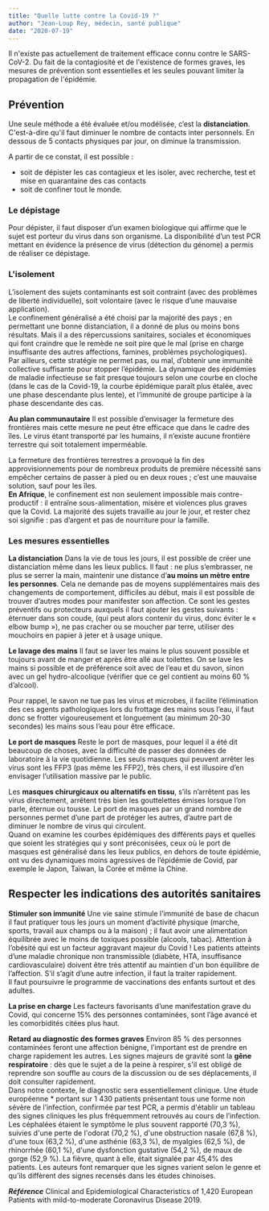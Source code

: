 ```yaml
---
title: "Quelle lutte contre la Covid-19 ?"
author: "Jean-Loup Rey, médecin, santé publique"
date: "2020-07-19"
---
```


<div class="teaser"><p>Il n'existe pas actuellement de traitement efficace connu contre le SARS-CoV-2. Du fait de la contagiosité et de l'existence de formes graves, les mesures de prévention sont essentielles et les seules pouvant limiter la propagation de l'épidémie.</p></div>

## Prévention
Une seule méthode a été évaluée et/ou modélisée, c’est la **distanciation**. C'est-à-dire qu'il faut diminuer le nombre de contacts inter personnels. En dessous de 5 contacts physiques par jour, on diminue la transmission.

A partir de ce constat, il est possible :
- soit de dépister les cas contagieux et les isoler, avec recherche, test et mise en quarantaine  des cas contacts
- soit de confiner tout le monde.

### Le dépistage
Pour dépister, il faut disposer d’un examen biologique qui affirme que le sujet est porteur du  virus dans son organisme. La disponibilité d’un test PCR mettant en évidence la présence de virus (détection du génome) a permis de réaliser ce dépistage. 

### L'isolement
L’isolement des sujets contaminants est soit contraint (avec des problèmes de liberté individuelle), soit volontaire (avec le risque d’une mauvaise application).  
Le confinement généralisé a été choisi par la majorité des pays ;  en permettant une bonne distanciation, il a donné de plus ou moins bons résultats. Mais il a des répercussions sanitaires, sociales et économiques qui font craindre que le remède ne soit pire que le mal (prise en charge insuffisante des autres affections, famines, problèmes psychologiques).  
Par ailleurs, cette stratégie ne permet pas, ou mal, d’obtenir une immunité collective suffisante pour stopper l’épidémie. La dynamique des épidémies de maladie infectieuse se fait presque toujours selon une courbe en cloche (dans le cas de la Covid-19, la courbe épidémique paraît plus étalée, avec une phase descendante plus lente), et l’immunité de groupe participe à la phase descendante des cas.

**Au plan communautaire**
 Il est possible d’envisager la fermeture des frontières mais cette mesure ne peut être efficace que dans le cadre des îles. Le virus étant transporté par les humains, il n’existe aucune frontière terrestre qui soit totalement imperméable.

La fermeture des frontières terrestres a provoqué la fin des approvisionnements pour de nombreux produits de première nécessité sans empêcher certains de passer à pied ou en deux roues ; c’est une mauvaise solution, sauf pour les îles.  
**En Afrique**, le confinement est non seulement impossible mais contre-productif : il entraîne sous-alimentation, misère et violences plus graves que la Covid. La majorité des sujets travaille au jour le jour, et rester chez soi signifie  : pas d’argent et pas de nourriture pour la famille.

### Les mesures essentielles
**La distanciation**
Dans la vie de tous les jours, il est possible de créer une distanciation même dans les lieux publics.  Il faut : ne plus s’embrasser, ne plus se serrer la main, maintenir une distance d’**au moins un mètre entre les personnes**. Cela ne demande pas de moyens supplémentaires mais des changements de comportement, difficiles au début, mais il est possible de trouver d’autres modes pour manifester son affection. Ce sont les gestes préventifs ou protecteurs auxquels il faut ajouter les gestes suivants : éternuer dans son coude, (qui  peut alors contenir du virus, donc éviter le « elbow bump »), ne pas cracher ou se moucher par terre, utiliser des mouchoirs en papier à jeter et à usage unique.

**Le lavage des mains**
Il faut se laver les mains le plus souvent possible et toujours avant de manger et après être allé aux toilettes. On se lave les mains si possible et de préférence  soit avec de l’eau et du savon,  sinon avec un gel hydro-alcoolique (vérifier que ce gel contient au moins 60 % d’alcool). 

Pour rappel, le savon ne tue pas les virus et microbes, il facilite l’élimination des ces agents pathologiques lors du frottage des mains sous  l’eau, il faut donc se frotter vigoureusement et longuement  (au minimum 20-30 secondes) les mains sous l’eau pour être efficace.

**Le port de masques**
Reste le port de masques,  pour lequel il a été dit beaucoup de choses, avec la difficulté de passer des données de laboratoire à la vie quotidienne. Les seuls masques qui peuvent arrêter les virus sont les FFP3 (pas même les FFP2), très chers, il est illusoire d’en envisager l’utilisation massive par le public. 

Les **masques chirurgicaux ou alternatifs en tissu**, s’ils n’arrêtent pas les virus directement, arrêtent très bien les gouttelettes émises lorsque l’on parle, éternue ou tousse. Le port de masques par un grand nombre de personnes permet d’une part de protéger les autres, d’autre part de diminuer le nombre de virus qui circulent.  
Quand on examine les courbes épidémiques des différents pays et quelles que soient les stratégies qui y sont préconisées, ceux où le port de masques est généralisé dans les lieux publics, en dehors de toute épidémie, ont vu des dynamiques moins agressives de l’épidémie de Covid, par exemple le Japon, Taïwan, la Corée et même la Chine. 

## Respecter les indications des autorités sanitaires 
**Stimuler son immunité**
Une vie saine stimule l’immunité de base de chacun il faut pratiquer tous les jours un moment d’activité physique (marche, sports, travail aux champs ou à la maison) ; il faut avoir une alimentation équilibrée avec le moins de toxiques possible (alcools, tabac). Attention à l’obésité qui est un facteur aggravant majeur du Covid !
Les patients atteints d’une maladie chronique non transmissible (diabète, HTA, insuffisance cardiovasculaire) doivent être très attentif au maintien d'un bon équilibre de l’affection. S’il s’agit d’une autre infection, il faut la traiter rapidement.  
Il faut poursuivre le programme de vaccinations des enfants surtout et des adultes.

**La prise en charge**
Les facteurs favorisants d’une manifestation grave du Covid, qui concerne  15% des personnes contaminées, sont l’âge avancé et les comorbidités citées plus haut.

**Retard au diagnostic des formes graves**
Environ 85 % des personnes contaminées feront une affection bénigne, l’important est de prendre en charge rapidement les autres. Les signes majeurs de gravité sont la **gêne respiratoire** : dès que le sujet a de la peine à respirer, s'il est obligé de reprendre son souffle au cours de la discussion ou de ses déplacements, il doit consulter rapidement.  
Dans notre contexte, le diagnostic sera essentiellement clinique. Une étude européenne * portant sur 1 430 patients présentant tous une forme non sévère de l’infection, confirmée par test PCR, a permis d'établir un tableau des signes cliniques les plus fréquemment retrouvés au cours de l’infection.                                                                       
Les céphalées étaient le symptôme le plus souvent rapporté (70,3 %), suivies d'une perte de l'odorat (70,2 %),  d'une  obstruction nasale (67,8 %), d'une toux (63,2 %), d'une asthénie (63,3 %), de myalgies (62,5 %), de rhinorrhée (60,1 %), d'une dysfonction gustative (54,2 %), de maux de gorge (52,9 %). La fièvre, quant à elle, était signalée par 45,4% des patients. Les auteurs font remarquer que les signes varient selon le genre et qu’ils diffèrent des signes recensés dans les études chinoises.    
                                             
***Référence***
Clinical and Epidemiological Characteristics of 1,420 European Patients with mild-to-moderate Coronavirus Disease 2019.